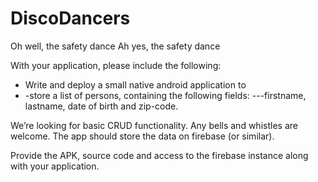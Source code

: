 # DiscoDancers
Oh well, the safety dance Ah yes, the safety dance

With your application, please include the following:

- Write and deploy a small native android application to 
- -store a list of persons, containing the following fields: 
---firstname, lastname, date of birth and zip-code. 

We’re looking for basic CRUD functionality. Any bells and whistles are welcome. The app should store the data on firebase (or similar). 

Provide the APK, source code and access to the firebase instance along with your application.